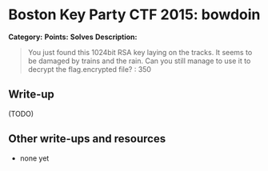# Boston Key Party CTF 2015: bowdoin

**Category:** 
**Points:** 
**Solves** 
**Description:**

> You just found this 1024bit RSA key laying on the tracks. It seems to be damaged by trains and the rain. Can you still manage to use it to decrypt the flag.encrypted file? : 350

## Write-up

(TODO)

## Other write-ups and resources

* none yet